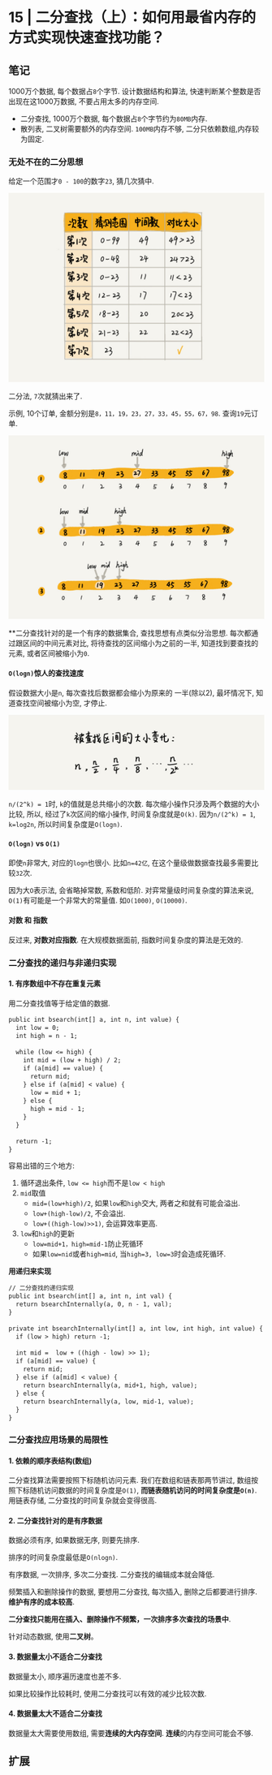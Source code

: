 # 15 | 二分查找（上）：如何用最省内存的方式实现快速查找功能？

## 笔记

1000万个数据, 每个数据占`8`个字节. 设计数据结构和算法, 快速判断某个整数是否出现在这1000万数据, 不要占用太多的内存空间.

* 二分查找, 1000万个数据, 每个数据占`8`个字节约为`80MB`内存.
* 散列表, 二叉树需要额外的内存空间. `100MB`内存不够, 二分只依赖数组,内存较为固定.

### 无处不在的二分思想

给定一个范围才`0 - 100`的数字`23`, 猜几次猜中.

![](./img/15_01.jpg)

二分法, `7`次就猜出来了.

示例, 10个订单, 金额分别是`8，11，19，23，27，33，45，55，67，98`. 查询`19`元订单.

![](./img/15_02.jpg)

**二分查找针对的是一个有序的数据集合, 查找思想有点类似分治思想. 每次都通过跟区间的中间元素对比, 将待查找的区间缩小为之前的一半, 知道找到要查找的元素, 或者区间被缩小为`0`.

#### `O(logn)`惊人的查找速度

假设数据大小是`n`, 每次查找后数据都会缩小为原来的 一半(除以2), 最坏情况下, 知道查找空间被缩小为空, 才停止.

![](./img/15_03.jpg)

`n/(2^k) = 1`时, `k`的值就是总共缩小的次数. 每次缩小操作只涉及两个数据的大小比较, 所以, 经过了`k`次区间的缩小操作, 时间复杂度就是`O(k)`. 因为`n/(2^k) = 1`, `k=log2n`, 所以时间复杂度是`O(logn)`.

#### `O(logn)` vs `O(1)`

即使`n`非常大, 对应的`logn`也很小. 比如`n=42亿`, 在这个量级做数据查找最多需要比较`32`次.

因为大`O`表示法, 会省略掉常数, 系数和低阶. 对弈常量级时间复杂度的算法来说, `O(1)`有可能是一个非常大的常量值. 如`O(1000)`, `O(10000)`.

#### 对数 和 指数

反过来, **对数对应指数**. 在大规模数据面前, 指数时间复杂度的算法是无效的.

### 二分查找的递归与非递归实现

#### 1. 有序数组中不存在重复元素

用二分查找值等于给定值的数据.

```
public int bsearch(int[] a, int n, int value) {
  int low = 0;
  int high = n - 1;

  while (low <= high) {
    int mid = (low + high) / 2;
    if (a[mid] == value) {
      return mid;
    } else if (a[mid] < value) {
      low = mid + 1;
    } else {
      high = mid - 1;
    }
  }

  return -1;
}
```

容易出错的三个地方:

1. 循环退出条件, `low <= high`而不是`low < high`
2. `mid`取值
	* `mid=(low+high)/2`, 如果`low`和`high`交大, 两者之和就有可能会溢出.
	* `low+(high-low)/2`, 不会溢出.
	* `low+((high-low)>>1)`, 会运算效率更高.
3. `low`和`high`的更新
	* `low=mid+1，high=mid-1`防止死循环
	* 如果`low=nid`或者`high=mid`, 当`high=3, low=3`时会造成死循环.

**用递归来实现**

```
// 二分查找的递归实现
public int bsearch(int[] a, int n, int val) {
  return bsearchInternally(a, 0, n - 1, val);
}

private int bsearchInternally(int[] a, int low, int high, int value) {
  if (low > high) return -1;

  int mid =  low + ((high - low) >> 1);
  if (a[mid] == value) {
    return mid;
  } else if (a[mid] < value) {
    return bsearchInternally(a, mid+1, high, value);
  } else {
    return bsearchInternally(a, low, mid-1, value);
  }
}
```

### 二分查找应用场景的局限性

#### 1. 依赖的顺序表结构(数组)

二分查找算法需要按照下标随机访问元素. 我们在数组和链表那两节讲过, 数组按照下标随机访问数据的时间复杂度是`O(1)`, **而链表随机访问的时间复杂度是`O(n)`**. 用链表存储, 二分查找的时间复杂就会变得很高.

#### 2. 二分查找针对的是有序数据

数据必须有序, 如果数据无序, 则要先排序.

排序的时间复杂度最低是`O(nlogn)`.

有序数据, 一次排序, 多次二分查找. 二分查找的编辑成本就会降低.

频繁插入和删除操作的数据, 要想用二分查找, 每次插入, 删除之后都要进行排序. **维护有序的成本较高**.

**二分查找只能用在插入、删除操作不频繁，一次排序多次查找的场景中**.

针对动态数据, 使用**二叉树**。

#### 3. 数据量太小不适合二分查找

数据量太小, 顺序遍历速度也差不多.

如果比较操作比较耗时, 使用二分查找可以有效的减少比较次数.

#### 4. 数据量太大不适合二分查找

数据量太大需要使用数组, 需要**连续的大内存空间**. **连续**的内存空间可能会不够.



## 扩展
